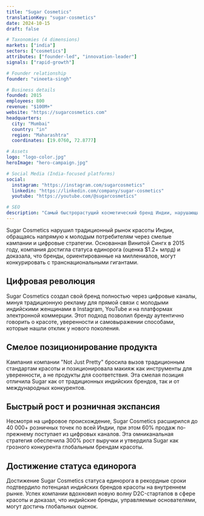 ```yaml
---
title: "Sugar Cosmetics"
translationKey: "sugar-cosmetics"
date: 2024-10-15
draft: false

# Taxonomies (4 dimensions)
markets: ["india"]
sectors: ["cosmetics"]
attributes: ["founder-led", "innovation-leader"]
signals: ["rapid-growth"]

# Founder relationship
founder: "vineeta-singh"

# Business details
founded: 2015
employees: 800
revenue: "$100M+"
website: "https://sugarcosmetics.com"
headquarters:
  city: "Mumbai"
  country: "in"
  region: "Maharashtra"
  coordinates: [19.0760, 72.8777]

# Assets
logo: "logo-color.jpg"
heroImage: "hero-campaign.jpg"

# Social Media (India-focused platforms)
social:
  instagram: "https://instagram.com/sugarcosmetics"
  linkedin: "https://linkedin.com/company/sugar-cosmetics"
  youtube: "https://youtube.com/@sugarcosmetics"

# SEO
description: "Самый быстрорастущий косметический бренд Индии, нарушающий традиционные представления о красоте через смелый цифровой маркетинг"
---
```


Sugar Cosmetics нарушил традиционный рынок красоты Индии, обращаясь напрямую к молодым потребителям через смелые кампании и цифровые стратегии. Основанная Винитой Сингх в 2015 году, компания достигла статуса единорога (оценка $1.2+ млрд) и доказала, что бренды, ориентированные на миллениалов, могут конкурировать с транснациональными гигантами.

## Цифровая революция

Sugar Cosmetics создал свой бренд полностью через цифровые каналы, минуя традиционную рекламу для прямой связи с молодыми индийскими женщинами в Instagram, YouTube и на платформах электронной коммерции. Этот подход позволил бренду аутентично говорить о красоте, уверенности и самовыражении способами, которые нашли отклик у нового поколения.

## Смелое позиционирование продукта

Кампания компании "Not Just Pretty" бросила вызов традиционным стандартам красоты и позиционировала макияж как инструменты для уверенности, а не продукты для соответствия. Эта смелая позиция отличила Sugar как от традиционных индийских брендов, так и от международных конкурентов.

## Быстрый рост и розничная экспансия

Несмотря на цифровое происхождение, Sugar Cosmetics расширился до 40 000+ розничных точек по всей Индии, при этом 60% продаж по-прежнему поступает из цифровых каналов. Эта омниканальная стратегия обеспечила 300% рост выручки и утвердила Sugar как грозного конкурента глобальным брендам красоты.

## Достижение статуса единорога

Достижение Sugar Cosmetics статуса единорога в рекордные сроки подтвердило потенциал индийских брендов красоты на внутреннем рынке. Успех компании вдохновил новую волну D2C-стартапов в сфере красоты и доказал, что индийские бренды, управляемые основателями, могут достичь глобальных оценок.
